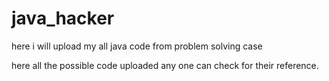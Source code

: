 # java_hacker
here i will upload my all java code from problem solving case

here all the possible code uploaded 
any one can check for their reference.
